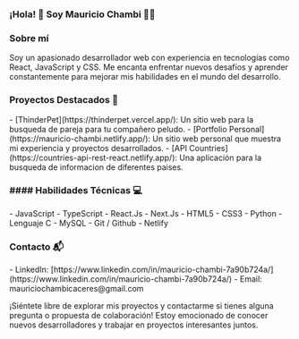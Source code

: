 ### ¡Hola! 👋 Soy Mauricio Chambi 👨‍💻

<h3>Sobre mí</h3>
Soy un apasionado desarrollador web con experiencia en tecnologías como React, JavaScript y CSS. Me encanta enfrentar nuevos desafíos y aprender constantemente para mejorar mis habilidades en el mundo del desarrollo.

<h3>Proyectos Destacados 🚀</h3> 
- [ThinderPet](https://thinderpet.vercel.app/): Un sitio web para la busqueda de pareja para tu compañero peludo.
- [Portfolio Personal](https://mauricio-chambi.netlify.app/): Un sitio web personal que muestra mi experiencia y proyectos desarrollados.
- [API Countries](https://countries-api-rest-react.netlify.app/): Una aplicación para la busqueda de informacion de diferentes paises.

<h3>#### Habilidades Técnicas 💻</h3>
- JavaScript
- TypeScript
- React.Js
- Next.Js
- HTML5
- CSS3
- Python
- Lenguaje C
- MySQL
- Git / Github
- Netlify

<h3>Contacto 📬</h3>
- LinkedIn: [https://www.linkedin.com/in/mauricio-chambi-7a90b724a/](https://www.linkedin.com/in/mauricio-chambi-7a90b724a/)
- Email: mauriciochambicaceres@gmail.com

¡Siéntete libre de explorar mis proyectos y contactarme si tienes alguna pregunta o propuesta de colaboración! Estoy emocionado de conocer nuevos desarrolladores y trabajar en proyectos interesantes juntos.
